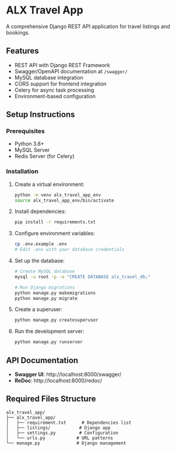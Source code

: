 # ALX Travel App

A comprehensive Django REST API application for travel listings and bookings.

## Features

- REST API with Django REST Framework
- Swagger/OpenAPI documentation at `/swagger/`
- MySQL database integration
- CORS support for frontend integration
- Celery for async task processing
- Environment-based configuration

## Setup Instructions

### Prerequisites

- Python 3.8+
- MySQL Server
- Redis Server (for Celery)

### Installation

1. Create a virtual environment:
   ```bash
   python -m venv alx_travel_app_env
   source alx_travel_app_env/bin/activate
   ```

2. Install dependencies:
   ```bash
   pip install -r requirements.txt
   ```

3. Configure environment variables:
   ```bash
   cp .env.example .env
   # Edit .env with your database credentials
   ```

4. Set up the database:
   ```bash
   # Create MySQL database
   mysql -u root -p -e "CREATE DATABASE alx_travel_db;"
   
   # Run Django migrations
   python manage.py makemigrations
   python manage.py migrate
   ```

5. Create a superuser:
   ```bash
   python manage.py createsuperuser
   ```

6. Run the development server:
   ```bash
   python manage.py runserver
   ```

## API Documentation

- **Swagger UI**: http://localhost:8000/swagger/
- **ReDoc**: http://localhost:8000/redoc/

## Required Files Structure

```
alx_travel_app/
├── alx_travel_app/
│   ├── requirement.txt      # Dependencies list
│   ├── listings/           # Django app
│   ├── settings.py         # Configuration
│   └── urls.py            # URL patterns
└── manage.py              # Django management
```
